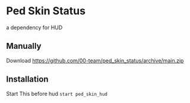 # Ped Skin Status

a dependency for HUD

## Manually
Download https://github.com/00-team/ped_skin_status/archive/main.zip


## Installation
Start This before hud
`start ped_skin_hud`
